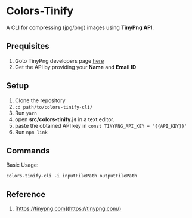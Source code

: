 #   Colors-Tinify

A CLI for compressing (jpg/png) images using **TinyPng API**.

##  Prequisites
1.  Goto TinyPng developers page [here](https://tinypng.com/developers)
2.  Get the API by providing your **Name** and **Email ID**

##  Setup
1.  Clone the repository
2.  ```cd path/to/colors-tinify-cli/```
3.  Run ```yarn```
4.  open **src/colors-tinify.js** in a text editor.
5.  paste the obtained API key in ```const TINYPNG_API_KEY = '{{API_KEY}}'```
6.  Run ```npm link```

##  Commands
Basic Usage:

```colors-tinify-cli -i inputFilePath outputFilePath```

##  Reference
1.  [https://tinypng.com](https://tinypng.com/)
